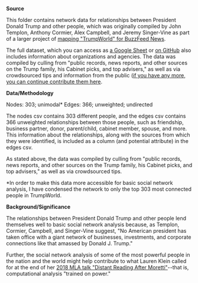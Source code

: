 **Source**

This folder contains network data for relationships between President Donald Trump and other people, which was originally compiled by John Templon, Anthony Cormier, Alex Campbell, and Jeremy Singer-Vine as part of a larger project of [mapping "TrumpWorld" for BuzzFeed News](https://www.buzzfeed.com/johntemplon/help-us-map-trumpworld?utm_term=.wloL0RAvM#.ru1M6Y21D).

The full dataset, which you can access as [a Google Sheet](https://docs.google.com/spreadsheets/d/1Z5Vo5pbvxKJ5XpfALZXvCzW26Cl4we3OaN73K9Ae5Ss/edit#gid=1996904412) or [on GitHub](https://github.com/BuzzFeedNews/trumpworld) also includes information about organizations and agencies. The data was compiled by culling from "public records, news reports, and other sources on the Trump family, his Cabinet picks, and top advisers," as well as via crowdsourced tips and information from the public ([if you have any more, you can continue contribute them here](https://tips.buzzfeed.com/).

**Data/Methodology**

Nodes: 303; unimodal*
Edges: 366; unweighted; undirected

The nodes csv contains 303 different people, and the edges csv contains 366 unweighted relationships between those people, such as friendship, business partner, donor, parent/child, cabinet member, spouse, and more. This information about the relationships, along with the sources from which they were identified, is included as a column (and potential attribute) in the edges csv.

As stated above, the data was compiled by culling from "public records, news reports, and other sources on the Trump family, his Cabinet picks, and top advisers," as well as via crowdsourced tips.

*In order to make this data more accessible for basic social network analysis, I have condensed the network to only the top 303 most connected people in TrumpWorld.

**Background/Significance**

The relationships between President Donald Trump and other people lend themselves well to basic social network analysis because, as Templon, Cormier, Campbell, and Singer-Vine suggest, "No American president has taken office with a giant network of businesses, investments, and corporate connections like that amassed by Donald J. Trump."

Further, the social network analysis of some of the most powerful people in the nation and the world might help contribute to what Lauren Klein called for at the end of her [2018 MLA talk "Distant Reading After Moretti"](http://lklein.com/2018/01/distant-reading-after-moretti/)--that is, computational analysis "trained on power." 